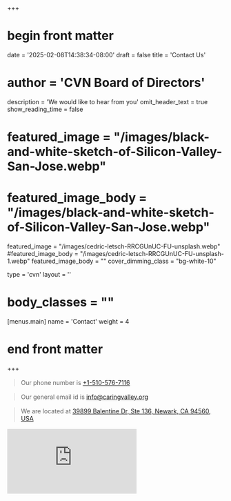 +++
# begin front matter

date = '2025-02-08T14:38:34-08:00'
draft = false
title = 'Contact Us'
# author = 'CVN Board of Directors'
description = 'We would like to hear from you'
omit_header_text = true
show_reading_time = false

# featured_image = "/images/black-and-white-sketch-of-Silicon-Valley-San-Jose.webp"
# featured_image_body = "/images/black-and-white-sketch-of-Silicon-Valley-San-Jose.webp"

featured_image = "/images/cedric-letsch-RRCGUnUC-FU-unsplash.webp"
#featured_image_body = "/images/cedric-letsch-RRCGUnUC-FU-unsplash-1.webp"
featured_image_body = ""
cover_dimming_class = "bg-white-10"

type = 'cvn'
layout = ''
# body_classes = ""

[menus.main]
  name = 'Contact'
  weight = 4

# end front matter
+++

<!-- ![SF Bay Pencil sketch](</images/San-Francisco-South-Bay-pencil-sketch.webp>) -->

<div class="f5 flex-ns flex-wrap items-center justify-between">
    <blockquote class="w-100" style="margin: 1rem;">Our phone number is <a class="link" href="tel:+15105767116" >+1-510-576-7116</a></blockquote>
    <blockquote class="w-100" style="margin: 1rem;" >Our general email id is <a class="link" href="info@caringvalley.org" target="_blank">info@caringvalley.org</a></blockquote>
  <div class="w-100 flex-ns">
  <blockquote class="w-100" style="margin: 1rem;">We are located at <a class="link" href="https://maps.app.goo.gl/Ms2jGd8GTbSNdefJ6" target="_blank">39899 Balentine Dr, Ste 136, Newark, CA 94560, USA</a></blockquote>
  <iframe class="ml3 w-100" src="https://www.google.com/maps/embed?pb=!1m18!1m12!1m3!1d5669.604928061928!2d-121.99400459999998!3d37.521344299999996!2m3!1f0!2f0!3f0!3m2!1i1024!2i768!4f13.1!3m3!1m2!1s0x808fbf5573ec8c55%3A0x8ed864e2c4579063!2s39899%20Balentine%20Dr%20%23136%2C%20Newark%2C%20CA%2094560!5e1!3m2!1sen!2sus!4v1743047163773!5m2!1sen!2sus"  style="border:0;" allowfullscreen="" loading="lazy" referrerpolicy="no-referrer-when-downgrade"></iframe>
  </div>
</div>


